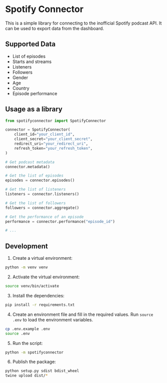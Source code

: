 # Spotify Connector

This is a simple library for connecting to the inofficial Spotify podcast API.
It can be used to export data from the dashboard.

## Supported Data

- List of episodes
- Starts and streams
- Listeners
- Followers
- Gender
- Age
- Country
- Episode performance

## Usage as a library

```python
from spotifyconnector import SpotifyConnector

connector = SpotifyConnector(
    client_id="your_client_id",
    client_secret="your_client_secret",
    redirect_uri="your_redirect_uri",
    refresh_token="your_refresh_token",
)

# Get podcast metadata
connector.metadata()

# Get the list of episodes
episodes = connector.episodes()

# Get the list of listeners
listeners = connector.listeners()

# Get the list of followers
followers = connector.aggregate()

# Get the performance of an episode
performance = connector.performance("episode_id")

# ...
```

## Development

1. Create a virtual environment:

```sh
python -m venv venv
```

2. Activate the virtual environment:

```sh
source venv/bin/activate
```

3. Install the dependencies:

```sh
pip install -r requirements.txt
```

4. Create an environment file and fill in the required values. Run `source .env`
   to load the environment variables.

```sh
cp .env.example .env
source .env
```

5. Run the script:

```sh
python -m spotifyconnector
```

6. Publish the package:

```sh
python setup.py sdist bdist_wheel
twine upload dist/*
```
